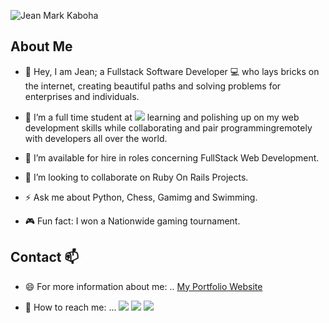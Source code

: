 <!--
**KabohaJeanMark/KabohaJeanMark** is a ✨ _special_ ✨ repository because its `README.md` (this file) appears on your GitHub profile.

Here are some ideas to get you started:

- 🔭 I’m currently working on ...
- 🌱 I’m currently learning ...
- 👯 I’m looking to collaborate on ...
- 🤔 I’m looking for help with ...
- 💬 Ask me about ...
- 📫 How to reach me: ...
- 😄 Pronouns: ...
- ⚡ Fun fact: ...
-->
![Jean Mark Kaboha](https://user-images.githubusercontent.com/44635784/109935559-c71bbd80-7cde-11eb-908a-7a8e90a960c6.jpg)

## About Me
- :wave: Hey, I am Jean; a Fullstack Software Developer :computer: who lays bricks on the internet, creating beautiful paths and solving problems for enterprises and individuals.

- 🌱 I’m a full time student at ![](https://img.shields.io/badge/Microverse-blueviolet) learning and polishing up on my web development skills while collaborating and pair programmingremotely with developers all over the world.

- 🔭 I’m available for hire in roles concerning FullStack Web Development.

- 👯 I’m looking to collaborate on Ruby On Rails Projects.

- ⚡ Ask me about Python, Chess, Gamimg and Swimming.

- :video_game: Fun fact: I won a Nationwide gaming tournament.

## Contact 📫

- 😄 For more information about me: .. [My Portfolio Website](https://kabohajeanmark.github.io/my-portfolio/)

- 💬 How to reach me: ... [![](https://img.shields.io/badge/LinkedIn-0077B5?style=for-the-badge&logo=linkedin&logoColor=white)](https://www.linkedin.com/in/jean-mark-kaboha-software-engineer/) 
[![](https://img.shields.io/badge/Twitter-1DA1F2?style=for-the-badge&logo=twitter&logoColor=white)](https://twitter.com/jean_quintus)
[![](https://img.shields.io/badge/Gmail-D14836?style=for-the-badge&logo=gmail&logoColor=white)](https://mail.google.com/mail/?view=cm&source=mailto&to=kabohajeanmark@gmail.com)
